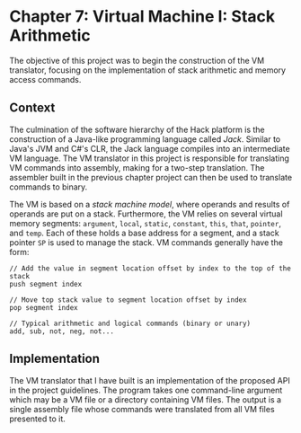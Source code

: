 # Chapter 7: Virtual Machine I: Stack Arithmetic

The objective of this project was to begin the construction of the VM translator, focusing on the implementation of stack arithmetic and memory access commands.

## Context

The culmination of the software hierarchy of the Hack platform is the construction of a Java-like programming language called _Jack_. Similar to Java's JVM and C#'s CLR, the Jack language compiles into an intermediate VM language. The VM translator in this project is responsible for translating VM commands into assembly, making for a two-step translation. The assembler built in the previous chapter project can then be used to translate commands to binary.

The VM is based on a _stack machine model_, where operands and results of operands are put on a stack. Furthermore, the VM relies on several virtual memory segments: `argument`, `local`, `static`, `constant`, `this`, `that`, `pointer`, and `temp`. Each of these holds a base address for a segment, and a stack pointer `SP` is used to manage the stack. VM commands generally have the form:

```
// Add the value in segment location offset by index to the top of the stack
push segment index

// Move top stack value to segment location offset by index
pop segment index

// Typical arithmetic and logical commands (binary or unary)
add, sub, not, neg, not...
```

## Implementation

The VM translator that I have built is an implementation of the proposed API in the project guidelines. The program takes one command-line argument which may be a VM file or a directory containing VM files. The output is a single assembly file whose commands were translated from all VM files presented to it.
